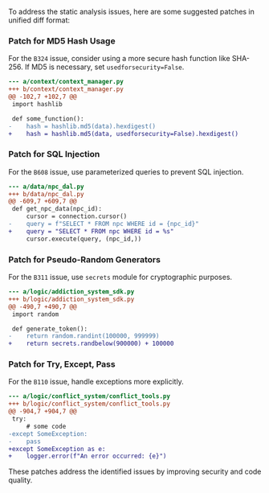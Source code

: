 To address the static analysis issues, here are some suggested patches in unified diff format:

### Patch for MD5 Hash Usage

For the `B324` issue, consider using a more secure hash function like SHA-256. If MD5 is necessary, set `usedforsecurity=False`.

```diff
--- a/context/context_manager.py
+++ b/context/context_manager.py
@@ -102,7 +102,7 @@
 import hashlib

 def some_function():
-    hash = hashlib.md5(data).hexdigest()
+    hash = hashlib.md5(data, usedforsecurity=False).hexdigest()
```

### Patch for SQL Injection

For the `B608` issue, use parameterized queries to prevent SQL injection.

```diff
--- a/data/npc_dal.py
+++ b/data/npc_dal.py
@@ -609,7 +609,7 @@
 def get_npc_data(npc_id):
     cursor = connection.cursor()
-    query = f"SELECT * FROM npc WHERE id = {npc_id}"
+    query = "SELECT * FROM npc WHERE id = %s"
     cursor.execute(query, (npc_id,))
```

### Patch for Pseudo-Random Generators

For the `B311` issue, use `secrets` module for cryptographic purposes.

```diff
--- a/logic/addiction_system_sdk.py
+++ b/logic/addiction_system_sdk.py
@@ -490,7 +490,7 @@
 import random

 def generate_token():
-    return random.randint(100000, 999999)
+    return secrets.randbelow(900000) + 100000
```

### Patch for Try, Except, Pass

For the `B110` issue, handle exceptions more explicitly.

```diff
--- a/logic/conflict_system/conflict_tools.py
+++ b/logic/conflict_system/conflict_tools.py
@@ -904,7 +904,7 @@
 try:
     # some code
-except SomeException:
-    pass
+except SomeException as e:
+    logger.error(f"An error occurred: {e}")
```

These patches address the identified issues by improving security and code quality.